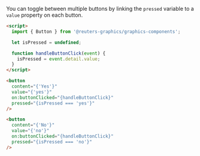 You can toggle between multiple buttons by linking the `pressed` variable to a `value` property on each button.

```html
<script>
  import { Button } from '@reuters-graphics/graphics-components';

  let isPressed = undefined;

  function handleButtonClick(event) {
    isPressed = event.detail.value;
  }
</script>

<button
  content="{'Yes'}"
  value="{'yes'}"
  on:buttonClicked="{handleButtonClick}"
  pressed="{isPressed === 'yes'}"
/>

<button
  content="{'No'}"
  value="{'no'}"
  on:buttonClicked="{handleButtonClick}"
  pressed="{isPressed === 'no'}"
/>
```
